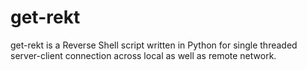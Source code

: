 # get-rekt
get-rekt is a Reverse Shell script written in Python for single threaded server-client connection across local as well as remote network.
